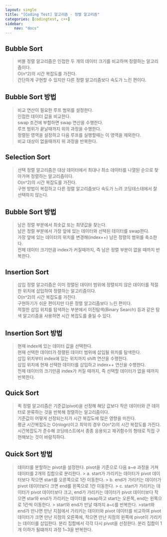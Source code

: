 ```yaml
---
layout: single
title: "[Coding Test] 알고리즘 - 정렬 알고리즘"
categories: [codingtest, c++]
sidebar:
    nav: "docs"
---
```


## Bubble Sort
> 버블 정렬 알고리즘은 인접한 두 개의 데이터 크기를 비교하며 정렬하는 알고리즘이다. <br/>
> O(n^2)의 시간 복잡도를 가진다. <br/>
> 간단하게 구현할 수 있지만 다른 정렬 알고리즘보다 속도가 느린 편이다. <br/>

## Bubble Sort 방법
> 비교 연산이 필요한 루프 범위를 설정한다. <br/>
> 인접한 데이터 값을 비교한다. <br/>
> swap 조건에 부합하면 swap 연산을 수행한다. <br/>
> 루프 범위가 끝날때까지 위의 과정을 수행한다. <br/>
> 정렬된 영역을 설정하고 다음 루프를 실행할때는 이 영역을 제외한다. <br/>
> 비교 대상이 없을때까지 위 과정을 반복한다. <br/>


## Selection Sort
> 선택 정렬 알고리즘은 대상 데이터에서 최대나 최소 데이터를 나열된 순으로 찾아가며 정렬하는 알고리즘이다. <br/>
> O(n^2)의 시간 복잡도를 가진다. <br/>
> 구현 방법이 복잡하고 다른 정렬 알고리즘보다 속도가 느려 코딩테스테에서 잘 선택하지 않는다. <br/>

## Bubble Sort 방법
> 남은 정렬 부분에서 최솟값 또는 최댓값을 찾는다. <br/>
> 남은 정렬 부분에서 가장 앞에 있는 데이터와 선택된 데이터를 swap한다. <br/>
> 가장 앞에 있는 데이터의 위치를 변경해(index++) 남은 정렬의 범위를 축소한다. <br/>
> 전체 데이터 크기만큼 index가 커질때까지, 즉 남은 정렬 부분이 없을 때까지 반복한다. <br/>


## Insertion Sort
> 삽입 정렬 알고리즘은 이미 정렬된 데이터 범위에 정렬되지 않은 데이터를 적절한 위치에 삽입하여 정렬하는 알고리즘이다. <br/>
> O(n^2)의 시간 복잡도를 가진다. <br/>
> 구현하기가 쉬운 편이지만 다른 정렬 알고리즘보다 느린 편이다. <br/>
> 적절한 삽입 위치를 탐색하는 부분에서 이진탐색(Binary Search) 등과 같은 탐색 알고리즘을 사용하면 시간 복잡도를 줄일 수 있다. <br/>

## Insertion Sort 방법
> 현재 index에 있는 데이터 값을 선택한다. <br/>
> 현재 선택한 데이터가 정렬된 데이터 범위에 삽입될 위치를 탐색한다. <br/>
> 삽입 위치부터 index애 있는 위치까지 shift 연산을 수행한다. <br/>
> 삽입 위치에 현재 선택한 데이터를 삽입하고 index++ 연산을 수행한다. <br/>
> 전체 데이터의 크기만큼 index가 커질 때까지, 즉 선택할 데이터가 없을 때까지 반복한다. <br/>


## Quick Sort
> 퀵 정렬 알고리즘은 기준값(pivot)을 선정해 해당 값보다 작은 데이터와 큰 데이터로 분류하는 것을 반복해 정렬하는 알고리즘이다. <br/>
> 기준값이 어떻게 선정되는지가 시간 복잡도에 많은 영향을 미친다. <br/>
> 평균 시간복잡도는 O(nlogn)이고 최악의 경우 O(n^2)의 시간 복잡도를 가진다. <br/>
> 시간복잡도가 준수해 코딩테스트에서 종종 응용되고 재귀함수의 형태로 직접 구현해보는 것이 바람직하다. <br/>

## Quick Sort 방법
> 데이터를 분할하는 pivot을 설정한다.
> pivot을 기준으로 다음 a~e 과정을 거쳐 데이터를 2개의 집합으로 분리한다.
    > a. start가 가리키는 데이터가 pivot 데이터보다 작으면 start를 오른쪽으로 1칸 이동한다.
    > b. end가 가리키는 데이터가 pivot 데이터보다 크면 end를 왼쪽으로 1칸 이동한다.
    > c. start가 가리키는 데이터가 pivot 데이터보다 크고, end가 가리키는 데이터가 pivot 데이터보다 작으면 star와 end가 가리키는 데이터를 swap하고 start는 오른쪽, end는 왼쪽으로 1칸씩 이동한다.
    > start와 end가 만날 때까지 a~c를 반복한다.
    >start와 end가 만나면 만난 지점에서 가리키는 데이터와 pivot 데이터를 비교하여 pivot 데이터가 크면 만난 지점의 오른쪽에, 작으면 만난 지점의 왼쪽에 pivot이 가리키는 데이터를 삽입한다.
> 분리 집합에서 각각 다시 pivot을 선정한다.
> 분리 집합이 1개 이하가 될떄까지 과정 1~3을 반복한다.